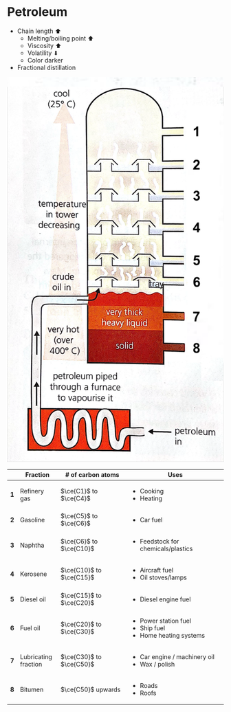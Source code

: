 # Petroleum

-   Chain length ⬆
    -   Melting/boiling point ⬆
    -   Viscosity ⬆
    -   Volatility ⬇
    -   Color darker
-   Fractional distillation

![Petroleum fractionating tower](images/fractionating-tower.png)

|       | Fraction                | # of carbon atoms        | Uses                                                                                |
| ----- | ----------------------- | ------------------------ | ----------------------------------------------------------------------------------- |
| **1** | Refinery gas            | $\ce{C1}$ to $\ce{C4}$   | <ul><li>Cooking</li><li>Heating</li></ul>                                           |
| **2** | Gasoline                | $\ce{C5}$ to $\ce{C6}$   | <ul><li>Car fuel</li></ul>                                                          |
| **3** | Naphtha                 | $\ce{C6}$ to $\ce{C10}$  | <ul><li>Feedstock for chemicals/plastics</li></ul>                                  |
| **4** | Kerosene                | $\ce{C10}$ to $\ce{C15}$ | <ul><li>Aircraft fuel</li><li>Oil stoves/lamps</li></ul>                            |
| **5** | Diesel oil              | $\ce{C15}$ to $\ce{C20}$ | <ul><li>Diesel engine fuel</li></ul>                                                |
| **6** | Fuel oil                | $\ce{C20}$ to $\ce{C30}$ | <ul><li>Power station fuel</li><li>Ship fuel</li><li>Home heating systems</li></ul> |
| **7** | Lubricating<br>fraction | $\ce{C30}$ to $\ce{C50}$ | <ul><li>Car engine / machinery oil</li><li>Wax / polish</li></ul>                   |
| **8** | Bitumen                 | $\ce{C50}$ upwards       | <ul><li>Roads</li><li>Roofs</li></ul>                                               |
